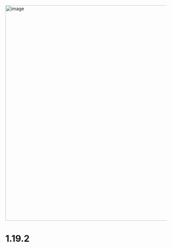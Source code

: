 <img width="976" height="674" alt="image" src="https://github.com/user-attachments/assets/7b57774d-a5fc-43e9-9551-edb8b840987d" />

# 1.19.2
